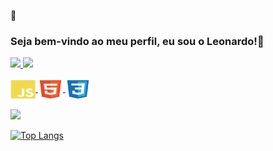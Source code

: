 👋
###  Seja bem-vindo ao meu perfil, eu sou o Leonardo!🚀
<div align="center" style="display: flex; justify-content: space-between; width:100%">
  <a href="https://github.com/Auggustto">
  <img height="150em" src="https://github-readme-stats.vercel.app/api?username=Auggustto&show_icons=true&theme=dracula&include_all_commits=true&count_private=true"/>
  <img height="150em" src="https://github-readme-stats.vercel.app/api/top-langs/?username=uLuccas&layout=compact&langs_count=7&theme=dracula"/>
</div>
   
  <div style="display: inline_block"><br>
   <img align="center" alt="Auggustto-Js" height="30" width="40" src="https://raw.githubusercontent.com/devicons/devicon/master/icons/javascript/javascript-plain.svg">
<!--    <img align="center" alt="Auggustto-Ts" height="30" width="40" src="https://raw.githubusercontent.com/devicons/devicon/master/icons/node/node.svg"> -->
<!--    <img align="center" alt="Auggustto-React" height="30" width="40" src="https://raw.githubusercontent.com/devicons/devicon/master/icons/react/react-original.svg"> -->
   <img align="center" alt="Auggustto-HTML" height="30" width="40" src="https://raw.githubusercontent.com/devicons/devicon/master/icons/html5/html5-original.svg">
   <img align="center" alt="Auggustto-CSS" height="30" width="40" src="https://raw.githubusercontent.com/devicons/devicon/master/icons/css3/css3-original.svg">

</div>

<div style="display: inline_block"> 
<!--   <a href="https://www.instagram.com/ubeico.ofc/" target="_blank"><img src="https://img.shields.io/badge/-Instagram-%23E4405F?style=for-the-badge&logo=instagram&logoColor=white" target="_blank"></a> -->
<br>
  <a href="https://www.linkedin.com/in/leonardo-augusto-9316081b7" target="_blank"><img src="https://img.shields.io/badge/-LinkedIn-%230077B5?style=for-the-badge&logo=linkedin&logoColor=white" target="_blank"></a>
</div>
  
[![Top Langs](https://github-readme-stats.vercel.app/api/top-langs/?username=anuraghazra)](https://github.com/anuraghazra/github-readme-stats)

  
<!-- ![snake gif](https://github.com/Auggustto/Auggustto/blob/output/github-contribution-grid-snake.svg) -->
